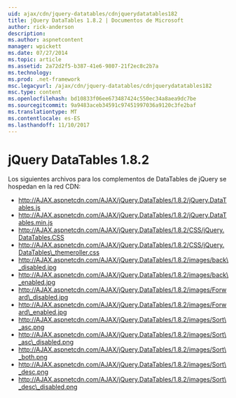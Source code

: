 ```yaml
---
uid: ajax/cdn/jquery-datatables/cdnjquerydatatables182
title: jQuery DataTables 1.8.2 | Documentos de Microsoft
author: rick-anderson
description: 
ms.author: aspnetcontent
manager: wpickett
ms.date: 07/27/2014
ms.topic: article
ms.assetid: 2a72d2f5-b387-41e6-9807-21f2ec8c2b7a
ms.technology: 
ms.prod: .net-framework
msc.legacyurl: /ajax/cdn/jquery-datatables/cdnjquerydatatables182
msc.type: content
ms.openlocfilehash: bd10833f06ee673487424c550ec34a8aea9dc7be
ms.sourcegitcommit: 9a9483aceb34591c97451997036a9120c3fe2baf
ms.translationtype: MT
ms.contentlocale: es-ES
ms.lasthandoff: 11/10/2017
---
```

<a name="jquery-datatables-182"></a>jQuery DataTables 1.8.2
====================
Los siguientes archivos para los complementos de DataTables de jQuery se hospedan en la red CDN:

- http://AJAX.aspnetcdn.com/AJAX/jQuery.DataTables/1.8.2/jQuery.DataTables.js
- http://AJAX.aspnetcdn.com/AJAX/jQuery.DataTables/1.8.2/jQuery.DataTables.min.js
- http://AJAX.aspnetcdn.com/AJAX/jQuery.DataTables/1.8.2/CSS/jQuery.DataTables.CSS
- http://AJAX.aspnetcdn.com/AJAX/jQuery.DataTables/1.8.2/CSS/jQuery.DataTables\_themeroller.css
- http://AJAX.aspnetcdn.com/AJAX/jQuery.DataTables/1.8.2/images/back\_disabled.jpg
- http://AJAX.aspnetcdn.com/AJAX/jQuery.DataTables/1.8.2/images/back\_enabled.jpg
- http://AJAX.aspnetcdn.com/AJAX/jQuery.DataTables/1.8.2/images/Forward\_disabled.jpg
- http://AJAX.aspnetcdn.com/AJAX/jQuery.DataTables/1.8.2/images/Forward\_enabled.jpg
- http://AJAX.aspnetcdn.com/AJAX/jQuery.DataTables/1.8.2/images/Sort\_asc.png
- http://AJAX.aspnetcdn.com/AJAX/jQuery.DataTables/1.8.2/images/Sort\_asc\_disabled.png
- http://AJAX.aspnetcdn.com/AJAX/jQuery.DataTables/1.8.2/images/Sort\_both.png
- http://AJAX.aspnetcdn.com/AJAX/jQuery.DataTables/1.8.2/images/Sort\_desc.png
- http://AJAX.aspnetcdn.com/AJAX/jQuery.DataTables/1.8.2/images/Sort\_desc\_disabled.png
